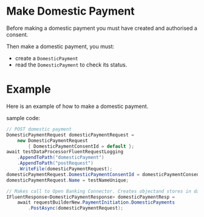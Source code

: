 # Make Domestic Payment

Before making a domestic payment you must have created and authorised a consent.

Then make a domestic payment, you must:
- create a `DomesticPayment`
- read the `DomesticPayment` to check its status.

# Example
Here is an example of how to make a domestic payment.

sample code:
```csharp
// POST domestic payment
DomesticPaymentRequest domesticPaymentRequest =
    new DomesticPaymentRequest
        { DomesticPaymentConsentId = default };
await testDataProcessorFluentRequestLogging
    .AppendToPath("domesticPayment")
    .AppendToPath("postRequest")
    .WriteFile(domesticPaymentRequest);
domesticPaymentRequest.DomesticPaymentConsentId = domesticPaymentConsentId;
domesticPaymentRequest.Name = testNameUnique;

// Makes call to Open Banking Connector. Creates objectand stores in database.
IFluentResponse<DomesticPaymentResponse> domesticPaymentResp =
    await requestBuilderNew.PaymentInitiation.DomesticPayments
        .PostAsync(domesticPaymentRequest);

```